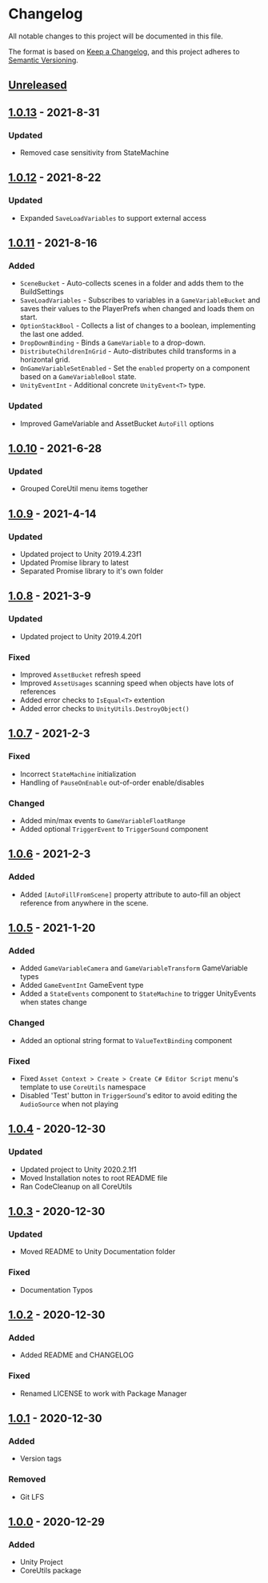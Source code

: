 # Changelog
All notable changes to this project will be documented in this file.

The format is based on [Keep a Changelog](https://keepachangelog.com/en/1.0.0/),
and this project adheres to [Semantic Versioning](https://semver.org/spec/v2.0.0.html).

## [Unreleased]

## [1.0.13] - 2021-8-31

### Updated
- Removed case sensitivity from StateMachine

## [1.0.12] - 2021-8-22

### Updated
- Expanded `SaveLoadVariables` to support external access

## [1.0.11] - 2021-8-16

### Added
- `SceneBucket` - Auto-collects scenes in a folder and adds them to the BuildSettings
- `SaveLoadVariables` - Subscribes to variables in a `GameVariableBucket` and saves their values to the PlayerPrefs when changed and loads them on start.
- `OptionStackBool` - Collects a list of changes to a boolean, implementing the last one added.
- `DropDownBinding` - Binds a `GameVariable` to a drop-down.
- `DistributeChildrenInGrid` - Auto-distributes child transforms in a horizontal grid.
- `OnGameVariableSetEnabled` - Set the `enabled` property on a component based on a `GameVariableBool` state.
- `UnityEventInt` - Additional concrete `UnityEvent<T>` type.

### Updated
- Improved GameVariable and AssetBucket `AutoFill` options

## [1.0.10] - 2021-6-28

### Updated
- Grouped CoreUtil menu items together

## [1.0.9] - 2021-4-14

### Updated
- Updated project to Unity 2019.4.23f1
- Updated Promise library to latest
- Separated Promise library to it's own folder


## [1.0.8] - 2021-3-9

### Updated
- Updated project to Unity 2019.4.20f1

### Fixed
- Improved `AssetBucket` refresh speed
- Improved `AssetUsages` scanning speed when objects have lots of references
- Added error checks to `IsEqual<T>` extention
- Added error checks to `UnityUtils.DestroyObject()`


## [1.0.7] - 2021-2-3

### Fixed
- Incorrect `StateMachine` initialization
- Handling of `PauseOnEnable` out-of-order enable/disables

### Changed
- Added min/max events to `GameVariableFloatRange`
- Added optional `TriggerEvent` to `TriggerSound` component


## [1.0.6] - 2021-2-3

### Added
- Added `[AutoFillFromScene]` property attribute to auto-fill an object reference from anywhere in the scene.


## [1.0.5] - 2021-1-20

### Added
- Added `GameVariableCamera` and `GameVariableTransform` GameVariable types
- Added `GameEventInt` GameEvent type
- Added a `StateEvents` component to `StateMachine` to trigger UnityEvents when states change

### Changed
- Added an optional string format to `ValueTextBinding` component

### Fixed
- Fixed `Asset Context > Create > Create C# Editor Script` menu's template to use `CoreUtils` namespace
- Disabled 'Test' button in `TriggerSound`'s editor to avoid editing the `AudioSource` when not playing


## [1.0.4] - 2020-12-30

### Updated
- Updated project to Unity 2020.2.1f1
- Moved Installation notes to root README file
- Ran CodeCleanup on all CoreUtils


## [1.0.3] - 2020-12-30

### Updated

- Moved README to Unity Documentation folder

### Fixed

- Documentation Typos


## [1.0.2] - 2020-12-30

### Added
- Added README and CHANGELOG

### Fixed
- Renamed LICENSE to work with Package Manager


## [1.0.1] - 2020-12-30

### Added
- Version tags

### Removed
- Git LFS


## [1.0.0] - 2020-12-29
### Added
- Unity Project
- CoreUtils package


[Unreleased]: https://github.com/fantabulous-tech/coreutils/compare/v1.0.13...HEAD
[1.0.13]: https://github.com/fantabulous-tech/coreutils/compare/v1.0.12...v1.0.13
[1.0.12]: https://github.com/fantabulous-tech/coreutils/compare/v1.0.11...v1.0.12
[1.0.11]: https://github.com/fantabulous-tech/coreutils/compare/v1.0.10...v1.0.11
[1.0.10]: https://github.com/fantabulous-tech/coreutils/compare/v1.0.9...v1.0.10
[1.0.9]: https://github.com/fantabulous-tech/coreutils/compare/v1.0.8...v1.0.9
[1.0.8]: https://github.com/fantabulous-tech/coreutils/compare/v1.0.7...v1.0.8
[1.0.7]: https://github.com/fantabulous-tech/coreutils/compare/v1.0.6...v1.0.7
[1.0.6]: https://github.com/fantabulous-tech/coreutils/compare/v1.0.5...v1.0.6
[1.0.5]: https://github.com/fantabulous-tech/coreutils/compare/v1.0.4...v1.0.5
[1.0.4]: https://github.com/fantabulous-tech/coreutils/compare/v1.0.3...v1.0.4
[1.0.3]: https://github.com/fantabulous-tech/coreutils/compare/v1.0.2...v1.0.3
[1.0.2]: https://github.com/fantabulous-tech/coreutils/compare/v1.0.1...v1.0.2
[1.0.1]: https://github.com/fantabulous-tech/coreutils/compare/v1.0.0...v1.0.1
[1.0.0]: https://github.com/fantabulous-tech/coreutils/releases/tag/v1.0.0